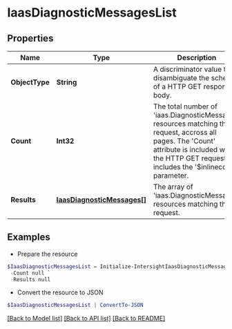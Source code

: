 # IaasDiagnosticMessagesList
## Properties

Name | Type | Description | Notes
------------ | ------------- | ------------- | -------------
**ObjectType** | **String** | A discriminator value to disambiguate the schema of a HTTP GET response body. | 
**Count** | **Int32** | The total number of &#39;iaas.DiagnosticMessages&#39; resources matching the request, accross all pages. The &#39;Count&#39; attribute is included when the HTTP GET request includes the &#39;$inlinecount&#39; parameter. | [optional] 
**Results** | [**IaasDiagnosticMessages[]**](IaasDiagnosticMessages.md) | The array of &#39;iaas.DiagnosticMessages&#39; resources matching the request. | [optional] 

## Examples

- Prepare the resource
```powershell
$IaasDiagnosticMessagesList = Initialize-IntersightIaasDiagnosticMessagesList  -ObjectType null `
 -Count null `
 -Results null
```

- Convert the resource to JSON
```powershell
$IaasDiagnosticMessagesList | ConvertTo-JSON
```

[[Back to Model list]](../README.md#documentation-for-models) [[Back to API list]](../README.md#documentation-for-api-endpoints) [[Back to README]](../README.md)

